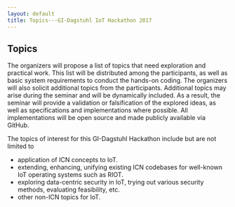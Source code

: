 ```yaml
---
layout: default
title: Topics---GI-Dagstuhl IoT Hackathon 2017
---
```


## Topics

The organizers will propose a list of topics that need exploration and practical work.
This list will be distributed among the participants, as well as basic system requirements to conduct the hands-on coding.
The organizers will also solicit additional topics from the participants.
Additional topics may arise during the seminar and will be dynamically included.
As a result, the seminar will provide a validation or falsification of the explored ideas, as well as specifications and implementations where possible.
All implementations will be open source and made publicly available via GitHub.

The topics of interest for this GI-Dagstuhl Hackathon include but are not limited to

- application of ICN concepts to IoT.
- extending, enhancing, unifying existing ICN codebases for well-known IoT operating systems such as RIOT.
- exploring data-centric security in IoT, trying out various security methods, evaluating feasibility, etc.
- other non-ICN topics for IoT.





